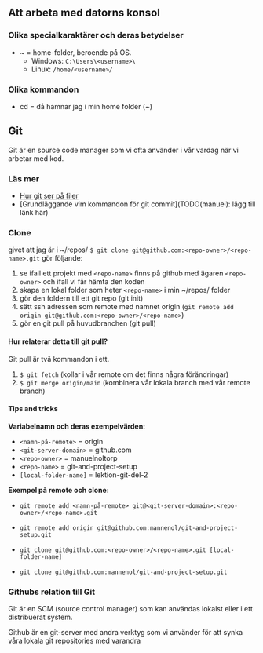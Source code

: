 ## Att arbeta med datorns konsol
### Olika specialkaraktärer och deras betydelser
- ~ = home-folder, beroende på OS. 
    - Windows: `C:\Users\<username>\`
    - Linux: `/home/<username>/`

### Olika kommandon
- cd = då hamnar jag i min home folder (~)

## Git
Git är en source code manager som vi ofta använder i vår vardag när vi arbetar
med kod. 

### Läs mer
- [Hur git ser på filer](https://git-scm.com/book/en/v2/Git-Basics-Recording-Changes-to-the-Repository)
- [Grundläggande vim kommandon för git commit](TODO(manuel): lägg till länk här)

### Clone 
givet att jag är i ~/repos/
`$ git clone git@github.com:<repo-owner>/<repo-name>.git` gör följande:
1. se ifall ett projekt med `<repo-name>` finns på github med ägaren `<repo-owner>` och ifall vi får hämta den koden
2. skapa en lokal folder som heter `<repo-name>` i min ~/repos/ folder
3. gör den foldern till ett git repo (git init)
4. sätt ssh adressen som remote med namnet origin (`git remote add origin git@github.com:<repo-owner>/<repo-name>`)
5. gör en git pull på huvudbranchen (git pull)

#### Hur relaterar detta till git pull?
Git pull är två kommandon i ett.
1. `$ git fetch` (kollar i vår remote om det finns några förändringar)
2. `$ git merge origin/main` (kombinera vår lokala branch med vår remote branch)

#### Tips and tricks

**Variabelnamn och deras exempelvärden:**
- `<namn-på-remote>` = origin
- `<git-server-domain>` = github.com
- `<repo-owner>` = manuelnoltorp
- `<repo-name>` = git-and-project-setup
- `[local-folder-name]` = lektion-git-del-2

**Exempel på remote och clone:**
- `git remote add <namn-på-remote> git@<git-server-domain>:<repo-owner>/<repo-name>.git`
- `git remote add origin git@github.com:mannenol/git-and-project-setup.git`
 
- `git clone git@github.com:<repo-owner>/<repo-name>.git [local-folder-name]`
- `git clone git@github.com:mannenol/git-and-project-setup.git`

### Githubs relation till Git
Git är en SCM (source control manager) som kan användas lokalst eller i ett
distribuerat system. 

Github är en git-server med andra verktyg som vi använder för att synka våra
lokala git repositories med varandra


